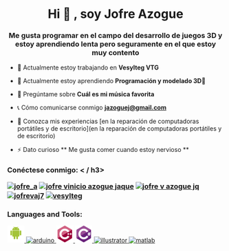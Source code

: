 <h1 align="center">Hi 👋 , soy Jofre Azogue</h1>
<h3 align="center">Me gusta programar en el campo del desarrollo de juegos 3D y estoy aprendiendo lenta pero seguramente en el que estoy muy contento</h3>

- 🏢 Actualmente estoy trabajando en **Vesylteg VTG**

- 📲 Actualmente estoy aprendiendo **Programación y modelado 3D**📡

- 💬 Pregúntame sobre **Cuál es mi música favorita**

- 📞 Cómo comunicarse conmigo **jazoguej@gmail.com**

- 📄 Conozca mis experiencias [en la reparación de computadoras portátiles y de escritorio](en la reparación de computadoras portátiles y de escritorio)

- ⚡ Dato curioso ** Me gusta comer cuando estoy nervioso **

<h3 align="left">Conéctese conmigo: < / h3>
<p align = "left">
<a href="https://twitter.com/jofre_a" target="blank"><img align="center" src="https://raw.githubusercontent.com/rahuldkjain/github-profile-readme-generator/master/src/images/icons/Social/twitter.svg" alt="jofre_a" height="30" width="40" /></a>
<a href="https://linkedin.com/in/jofre vinicio azogue jaque" target="blank"><img align="center" src="https://raw.githubusercontent.com/rahuldkjain/github-profile-readme-generator/master/src/images/icons/Social/linked-in-alt.svg" alt="jofre vinicio azogue jaque" height="30" width="40" /></a>
<a href="https://fb.com/jofre v azogue jq" target="blank"><img align="center" src="https://raw.githubusercontent.com/rahuldkjain/github-profile-readme-generator/master/src/images/icons/Social/facebook.svg" alt="jofre v azogue jq" height="30" width="40" /></a>
<a href="https://instagram.com/jofrevaj7" target="blank"><img align="center" src="https://raw.githubusercontent.com/rahuldkjain/github-profile-readme-generator/master/src/images/icons/Social/instagram.svg" alt="jofrevaj7" height="30" width="40" /></a>
<a href="https://www.youtube.com/c/vesylteg" target="blank"><img align="center" src="https://raw.githubusercontent.com/rahuldkjain/github-profile-readme-generator/master/src/images/icons/Social/youtube.svg" alt="vesylteg" height="30" width="40" /></a>
</p>

<h3 align="left">Languages and Tools:</h3>
<p align="left"> <a href="https://developer.android.com" target="_blank" rel="noreferrer"> <img src="https://raw.githubusercontent.com/devicons/devicon/master/icons/android/android-original-wordmark.svg" alt="android" width="40" height="40"/> </a> <a href="https://www.arduino.cc/" target="_blank" rel="noreferrer"> <img src="https://cdn.worldvectorlogo.com/logos/arduino-1.svg" alt="arduino" width="40" height="40"/> </a> <a href="https://www.w3schools.com/cpp/" target="_blank" rel="noreferrer"> <img src="https://raw.githubusercontent.com/devicons/devicon/master/icons/cplusplus/cplusplus-original.svg" alt="cplusplus" width="40" height="40"/> </a> <a href="https://www.w3schools.com/cs/" target="_blank" rel="noreferrer"> <img src="https://raw.githubusercontent.com/devicons/devicon/master/icons/csharp/csharp-original.svg" alt="csharp" width="40" height="40"/> </a> <a href="https://www.adobe.com/in/products/illustrator.html" target="_ blank" rel="noreferrer"> <img src="https://www.vectorlogo.zone/logos/adobe_illustrator/adobe_illustrator-icon.svg" alt="illustrator" width="40" height="40"/> </a> <a href="https://www.mathworks.com/" target="_blank" rel="noreferrer"> <img src="https://upload.wikimedia.org/wikipedia/commons/2/21/Matlab_Logo.png" alt="matlab" width="40" height="40"/> </a> </p>
